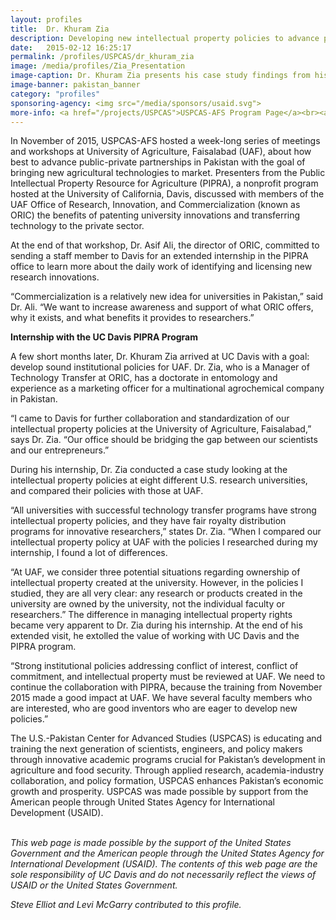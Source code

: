 ```yaml
---
layout: profiles
title:  Dr. Khuram Zia
description: Developing new intellectual property policies to advance public-private partnerships in Pakistan's agricultural sector.
date:   2015-02-12 16:25:17
permalink: /profiles/USPCAS/dr_khuram_zia
image: /media/profiles/Zia_Presentation
image-caption: Dr. Khuram Zia presents his case study findings from his exchange visit to UC Davis.
image-banner: pakistan_banner
category: "profiles"
sponsoring-agency: <img src="/media/sponsors/usaid.svg">
more-info: <a href="/projects/USPCAS">USPCAS-AFS Program Page</a><br><a href="http://www.pipra.org/en/page/Default/index">Public Intellectual Property Resource for Agriculture (PIPRA)</a>
---
```

In November of 2015, USPCAS-AFS hosted a week-long series of meetings and workshops at University of Agriculture, Faisalabad (UAF), about how best to advance public-private partnerships in Pakistan with the goal of bringing new agricultural technologies to market. Presenters from the Public Intellectual Property Resource for Agriculture (PIPRA), a nonprofit program hosted at the University of California, Davis, discussed with members of the UAF Office of Research, Innovation, and Commercialization (known as ORIC) the benefits of patenting university innovations and transferring technology to the private sector.<br>

At the end of that workshop, Dr. Asif Ali, the director of ORIC, committed to sending a staff member to Davis for an extended internship in the PIPRA office to learn more about the daily work of identifying and licensing new research innovations.<br>

“Commercialization is a relatively new idea for universities in Pakistan,” said Dr. Ali. “We want to increase awareness and support of what ORIC offers, why it exists, and what benefits it provides to researchers.”<br>

<b>Internship with the UC Davis PIPRA Program</b><br>

A few short months later, Dr. Khuram Zia arrived at UC Davis with a goal: develop sound institutional policies for UAF. Dr. Zia, who is a Manager of Technology Transfer at ORIC, has a doctorate in entomology and experience as a marketing officer for a multinational agrochemical company in Pakistan.<br>

“I came to Davis for further collaboration and standardization of our intellectual property policies at the University of Agriculture, Faisalabad,” says Dr. Zia. “Our office should be bridging the gap between our scientists and our entrepreneurs.”<br>

During his internship, Dr. Zia conducted a case study looking at the intellectual property policies at eight different U.S. research universities, and compared their policies with those at UAF. <br>

“All universities with successful technology transfer programs have strong intellectual property policies, and they have fair royalty distribution programs for innovative researchers,” states Dr. Zia. “When I compared our intellectual property policy at UAF with the policies I researched during my internship, I found a lot of differences. <br>

“At UAF, we consider three potential situations regarding ownership of intellectual property created at the university. However, in the policies I studied, they are all very clear: any research or products created in the university are owned by the university, not the individual faculty or researchers.”
The difference in managing intellectual property rights became very apparent to Dr. Zia during his internship. At the end of his extended visit, he extolled the value of working with UC Davis and the PIPRA program.<br>

“Strong institutional policies addressing conflict of interest, conflict of commitment, and intellectual property must be reviewed at UAF. We need to continue the collaboration with PIPRA, because the training from November 2015 made a good impact at UAF. We have several faculty members who are interested, who are good inventors who are eager to develop new policies.” <br>

The U.S.-Pakistan Center for Advanced Studies (USPCAS) is educating and training the next generation of scientists, engineers, and policy makers through innovative academic programs crucial for Pakistan’s development in agriculture and food security. Through applied research, academia-industry collaboration, and policy formation, USPCAS enhances Pakistan’s economic growth and prosperity. USPCAS was made possible by support from the American people through United States Agency for International Development (USAID). <br>
<br>

<i>This web page is made possible by the support of the United States Government and the American people through the United States Agency for International Development (USAID). The contents of this web page are the sole responsibility of UC Davis and do not necessarily reflect the views of USAID or the United States Government.</i><br>

<p><i>Steve Elliot and Levi McGarry contributed to this profile.</i></p>
